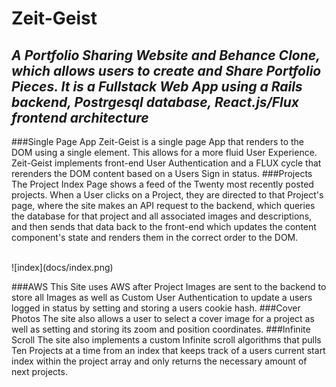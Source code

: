 # Zeit-Geist #

## *A Portfolio Sharing Website and Behance Clone, which allows users to create and Share Portfolio Pieces. It is a Fullstack Web App using a Rails backend, Postrgesql database, React.js/Flux frontend architecture*
###Single Page App
Zeit-Geist is a single page App that renders to the DOM using a single element. This allows for a more fluid User Experience. Zeit-Geist implements front-end User Authentication and a FLUX cycle that rerenders the DOM content based on a Users Sign in status.
###Projects
The Project Index Page shows a feed of the Twenty most recently posted projects. When a User clicks on a Project, they are directed to that Project's page, where the site makes an API request to the backend, which queries the database for that project and all associated images and descriptions, and then sends that data back to the front-end which updates the content component's state and renders them in the correct order to the DOM.

<br>
![index](docs/index.png)

###AWS
This Site uses AWS after Project Images are sent to the backend to store all Images as well as Custom User Authentication to update a users logged in status by setting and storing a users cookie hash.
###Cover Photos
The site also allows a user to select a cover image for a project as well as setting and storing its zoom and position coordinates.
###Infinite Scroll
The site also implements a custom Infinite scroll algorithms that pulls Ten Projects at a time from an index that keeps track of a users current start index within the project array and only returns the necessary amount of next projects.
